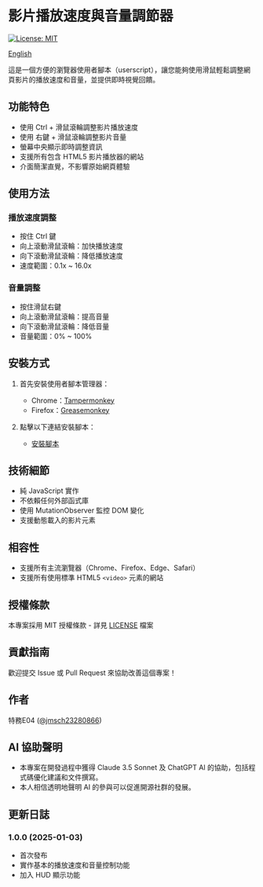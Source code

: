 # 影片播放速度與音量調節器

[![License: MIT](https://img.shields.io/badge/License-MIT-yellow.svg)](https://opensource.org/licenses/MIT)

[English](README.md)

這是一個方便的瀏覽器使用者腳本（userscript），讓您能夠使用滑鼠輕鬆調整網頁影片的播放速度和音量，並提供即時視覺回饋。

## 功能特色

- 使用 Ctrl + 滑鼠滾輪調整影片播放速度
- 使用 右鍵 + 滑鼠滾輪調整影片音量
- 螢幕中央顯示即時調整資訊
- 支援所有包含 HTML5 影片播放器的網站
- 介面簡潔直覺，不影響原始網頁體驗

## 使用方法

### 播放速度調整
- 按住 Ctrl 鍵
- 向上滾動滑鼠滾輪：加快播放速度
- 向下滾動滑鼠滾輪：降低播放速度
- 速度範圍：0.1x ~ 16.0x

### 音量調整
- 按住滑鼠右鍵
- 向上滾動滑鼠滾輪：提高音量
- 向下滾動滑鼠滾輪：降低音量
- 音量範圍：0% ~ 100%

## 安裝方式

1. 首先安裝使用者腳本管理器：
   - Chrome：[Tampermonkey](https://chrome.google.com/webstore/detail/tampermonkey/dhdgffkkebhmkfjojejmpbldmpobfkfo)
   - Firefox：[Greasemonkey](https://addons.mozilla.org/en-US/firefox/addon/greasemonkey/)

2. 點擊以下連結安裝腳本：
   - [安裝腳本](https://greasyfork.org/scripts/522978)

## 技術細節

- 純 JavaScript 實作
- 不依賴任何外部函式庫
- 使用 MutationObserver 監控 DOM 變化
- 支援動態載入的影片元素

## 相容性

- 支援所有主流瀏覽器（Chrome、Firefox、Edge、Safari）
- 支援所有使用標準 HTML5 `<video>` 元素的網站

## 授權條款

本專案採用 MIT 授權條款 - 詳見 [LICENSE](LICENSE) 檔案

## 貢獻指南

歡迎提交 Issue 或 Pull Request 來協助改善這個專案！

## 作者

特務E04 ([@jmsch23280866](https://github.com/jmsch23280866))

## AI 協助聲明

- 本專案在開發過程中獲得 Claude 3.5 Sonnet 及 ChatGPT AI 的協助，包括程式碼優化建議和文件撰寫。
- 本人相信透明地聲明 AI 的參與可以促進開源社群的發展。

## 更新日誌

### 1.0.0 (2025-01-03)
- 首次發布
- 實作基本的播放速度和音量控制功能
- 加入 HUD 顯示功能 
